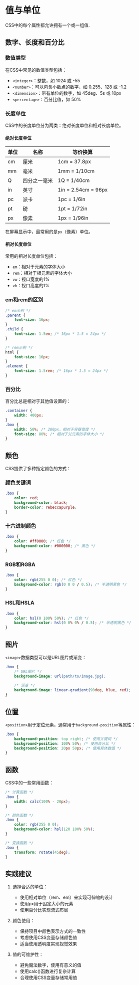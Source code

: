 # 值与单位

CSS中的每个属性都允许拥有一个或一组值.
## 数字、长度和百分比

### 数值类型

在CSS中常见的数值类型包括：

- `<integer>`：整数，如 1024 或 -55
- `<number>`：可以包含小数点的数字，如 0.255、128 或 -1.2
- `<dimension>`：带有单位的数字，如 45deg、5s 或 10px
- `<percentage>`：百分比值，如 50%

### 长度单位

CSS中的长度单位分为两类：绝对长度单位和相对长度单位。

#### 绝对长度单位

| 单位 | 名称     | 等价换算                  |
| -- | ------ | --------------------- |
| cm | 厘米     | 1cm = 37.8px         |
| mm | 毫米     | 1mm = 1/10cm         |
| Q  | 四分之一毫米 | 1Q = 1/40cm          |
| in | 英寸     | 1in = 2.54cm = 96px  |
| pc | 派卡     | 1pc = 1/6in          |
| pt | 磅      | 1pt = 1/72in         |
| px | 像素     | 1px = 1/96in         |

在屏幕显示中，最常用的是`px`（像素）单位。

#### 相对长度单位

常用的相对长度单位包括：

- `em`：相对于元素的字体大小
- `rem`：相对于根元素的字体大小
- `vw`：视口宽度的1%
- `vh`：视口高度的1%

### em和rem的区别

```css
/* em示例 */
.parent {
    font-size: 16px;
}
.child {
    font-size: 1.5em; /* 16px * 1.5 = 24px */
}

/* rem示例 */
html {
    font-size: 16px;
}
.element {
    font-size: 1.5rem; /* 16px * 1.5 = 24px */
}
```

### 百分比

百分比总是相对于其他值设置的：

```css
.container {
    width: 400px;
}
.box {
    width: 50%; /* 200px，相对于容器宽度 */
    font-size: 80%; /* 相对于父元素的字体大小 */
}
```

## 颜色

CSS提供了多种指定颜色的方式：

### 颜色关键词

```css
.box {
    color: red;
    background-color: black;
    border-color: rebeccapurple;
}
```

### 十六进制颜色

```css
.box {
    color: #ff0000; /* 红色 */
    background-color: #000000; /* 黑色 */
}
```

### RGB和RGBA

```css
.box {
    color: rgb(255 0 0); /* 红色 */
    background-color: rgb(0 0 0 / 0.5); /* 半透明黑色 */
}
```

### HSL和HSLA

```css
.box {
    color: hsl(0 100% 50%); /* 红色 */
    background-color: hsl(0 0% 0% / 0.5); /* 半透明黑色 */
}
```

## 图片

`<image>`数据类型可以是URL图片或渐变：

```css
.box {
    /* URL图片 */
    background-image: url(path/to/image.jpg);
    
    /* 渐变 */
    background-image: linear-gradient(90deg, blue, red);
}
```

## 位置

`<position>`用于定位元素，通常用于`background-position`等属性：

```css
.box {
    background-position: top right; /* 使用关键词 */
    background-position: 100% 50%; /* 使用百分比 */
    background-position: 20px 50px; /* 使用具体数值 */
}
```

## 函数

CSS中的一些常用函数：

```css
/* 计算函数 */
.box {
    width: calc(100% - 20px);
}

/* 颜色函数 */
.box {
    color: rgb(255 0 0);
    background-color: hsl(120 100% 50%);
}

/* 变换函数 */
.box {
    transform: rotate(45deg);
}
```

## 实践建议

1. 选择合适的单位：
   - 使用相对单位（rem、em）来实现可伸缩的设计
   - 使用px用于固定大小的元素
   - 使用百分比实现流式布局

2. 颜色使用：
   - 保持项目中颜色表示方式的一致性
   - 考虑使用CSS变量存储颜色值
   - 适当使用透明度实现视觉效果

3. 值的可维护性：
   - 避免魔法数字，使用有意义的值
   - 使用calc()函数进行复杂计算
   - 合理使用CSS变量存储常用值